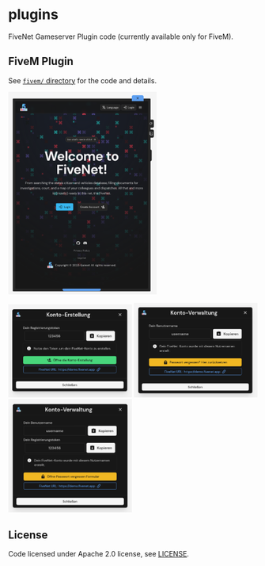 # plugins

FiveNet Gameserver Plugin code (currently available only for FiveM).

## FiveM Plugin

See [`fivem/` directory](fivem/) for the code and details.

<a href=".images/fivem/tablet-ui.png"><img alt="FiveNet FiveM Tablet UI" src=".images/fivem/tablet-ui.png" width="300" /></a>

<a href=".images/fivem/account-creation.png"><img alt="FiveNet FiveM Account Creation UI" src=".images/fivem/account-creation.png" width="250" /></a>
<a href=".images/fivem/account-management.png"><img alt="FiveNet FiveM Account Management UI" src=".images/fivem/account-management.png" width="250" /></a>
<a href=".images/fivem/account-management-password-reset.png"><img alt="FiveNet FiveM Account Password Reset UI" src=".images/fivem/account-management-password-reset.png" width="250" /></a>

## License

Code licensed under Apache 2.0 license, see [LICENSE](LICENSE).
